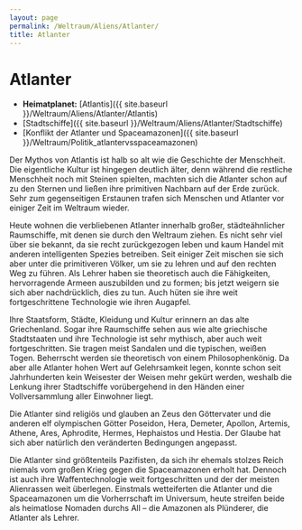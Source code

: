 ```yaml
---
layout: page
permalink: /Weltraum/Aliens/Atlanter/
title: Atlanter
---
```



# Atlanter


- **Heimatplanet:** [Atlantis]({{ site.baseurl }}/Weltraum/Aliens/Atlanter/Atlantis)
- [Stadtschiffe]({{ site.baseurl }}/Weltraum/Aliens/Atlanter/Stadtschiffe)
- [Konflikt der Atlanter und Spaceamazonen]({{ site.baseurl }}/Weltraum/Politik_atlantervsspaceamazonen)

Der Mythos von Atlantis ist halb so alt wie die Geschichte der Menschheit. Die eigentliche Kultur ist hingegen deutlich älter, denn während die restliche Menschheit noch mit Steinen spielten, machten sich die Atlanter schon auf zu den Sternen und ließen ihre primitiven Nachbarn auf der Erde zurück. Sehr zum gegenseitigen Erstaunen trafen sich Menschen und Atlanter vor einiger Zeit im Weltraum wieder.

Heute wohnen die verbliebenen Atlanter innerhalb großer, städteähnlicher Raumschiffe, mit denen sie durch den Weltraum ziehen. Es nicht sehr viel über sie bekannt, da sie recht zurückgezogen leben und kaum Handel mit anderen intelligenten Spezies betreiben. Seit einiger Zeit mischen sie sich aber unter die primitiveren Völker, um sie zu lehren und auf den rechten Weg zu führen. Als Lehrer haben sie theoretisch auch die Fähigkeiten, hervorragende Armeen auszubilden und zu formen; bis jetzt weigern sie sich aber nachdrücklich, dies zu tun. Auch hüten sie ihre weit fortgeschrittene Technologie wie ihren Augapfel.

Ihre Staatsform, Städte, Kleidung und Kultur erinnern an das alte Griechenland. Sogar ihre Raumschiffe sehen aus wie alte griechische Stadtstaaten und ihre Technologie ist sehr mythisch, aber auch weit fortgeschritten. Sie tragen meist Sandalen und die typischen, weißen Togen. Beherrscht werden sie theoretisch von einem Philosophenkönig. Da aber alle Atlanter hohen Wert auf Gelehrsamkeit legen, konnte schon seit Jahrhunderten kein Weisester der Weisen mehr gekürt werden, weshalb die Lenkung ihrer Stadtschiffe vorübergehend in den Händen einer Vollversammlung aller Einwohner liegt.

Die Atlanter sind religiös und glauben an Zeus den Göttervater und die anderen elf olympischen Götter Poseidon, Hera, Demeter, Apollon, Artemis, Athene, Ares, Aphrodite, Hermes, Hephaistos und Hestia. Der Glaube hat sich aber natürlich den veränderten Bedingungen angepasst.

Die Atlanter sind größtenteils Pazifisten, da sich ihr ehemals stolzes Reich niemals vom großen Krieg gegen die Spaceamazonen erholt hat. Dennoch ist auch ihre Waffentechnologie weit fortgeschritten und der der meisten Alienrassen weit überlegen. Einstmals wetteiferten die Atlanter und die Spaceamazonen um die Vorherrschaft im Universum, heute streifen beide als heimatlose Nomaden durchs All – die Amazonen als Plünderer, die Atlanter als Lehrer.



